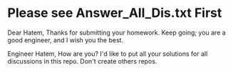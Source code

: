# Please see Answer_All_Dis.txt First

Dear Hatem,
Thanks for submitting your homework. Keep going; you are a good engineer, and I wish you the best.

Engineer Hatem, 
How are you? I'd like to put all your solutions for all discussions in this repo. Don't create others repos.
